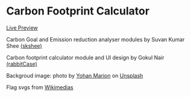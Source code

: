 # Carbon Footprint Calculator
<a href = "https://rabbitcase.github.io/carbon-footprint-calculator">Live Preview</a>

Carbon Goal and Emission reduction analyser modules by Suvan Kumar Shee <a href="https://github.com/skshee">(skshee)</a>

Carbon footprint calculator module and UI design by Gokul Nair <a href="https://github.com/rabbitcase">(rabbitCase)</a>

Backgroud image: photo by <a href="https://unsplash.com/@yohanmarion?utm_content=creditCopyText&utm_medium=referral&utm_source=unsplash">Yohan Marion</a> on <a href="https://unsplash.com/photos/a-large-green-landscape-nByLkhn1IsI?utm_content=creditCopyText&utm_medium=referral&utm_source=unsplash">Unsplash</a>
            
Flag svgs from <a href="https://commons.wikimedia.org/">Wikimedias</a>
